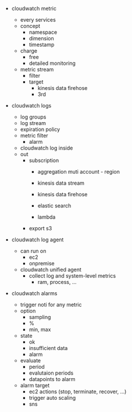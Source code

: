 - cloudwatch metric
    - every services
    - concept
        - namespace
        - dimension
        - timestamp
    - charge
        - free
        - detailed monitoring
    - metric stream
        - filter
        - target
            - kinesis data firehose
            - 3rd

- cloudwatch logs
    - log groups
    - log stream
    - expiration policy
    - metric filter
        - alarm
    - cloudwatch log inside
    - out
        - subscription
            - aggregation muti account - region
    
            - kinesis data stream
            - kinesis data firehose
            - elastic search
            - lambda
        - export s3

- cloudwatch log agent
    - can run on
        - ec2
        - onpremise
    - cloudwatch unified agent
        - collect log and system-level metrics
            - ram, process, ...
    
- cloudwatch alarms
    - trigger noti for any metric
    - option
        - sampling
        - %
        - min, max
    - state
        - ok
        - insufficient data
        - alarm
    - evaluate
        - period
        - evalutaion periods
        - datapoints to alarm
    - alarm target
        - ec2 actions (stop, terminate, recover, ...)
        - trigger auto scaling
        - sns